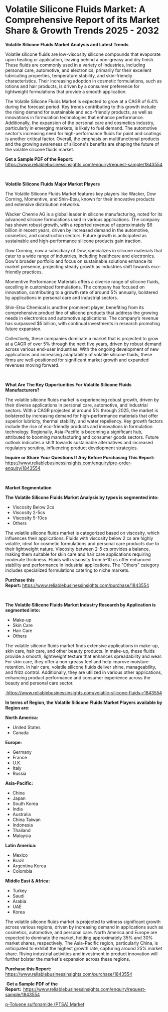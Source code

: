 <p><h1>Volatile Silicone Fluids Market: A Comprehensive Report of its Market Share & Growth Trends 2025 - 2032</h1></p><p><strong>Volatile Silicone Fluids Market Analysis and Latest Trends</strong></p>
<p><p>Volatile silicone fluids are low-viscosity silicone compounds that evaporate upon heating or application, leaving behind a non-greasy and dry finish. These fluids are commonly used in a variety of industries, including personal care, automotive, and electronics, primarily for their excellent lubricating properties, temperature stability, and skin-friendly characteristics. Their increasing adoption in cosmetic formulations, such as lotions and hair products, is driven by a consumer preference for lightweight formulations that provide a smooth application.</p><p>The Volatile Silicone Fluids Market is expected to grow at a CAGR of 6.4% during the forecast period. Key trends contributing to this growth include the rising demand for sustainable and eco-friendly products, as well as innovations in formulation technologies that enhance performance. Additionally, the expansion of the personal care and cosmetics industry, particularly in emerging markets, is likely to fuel demand. The automotive sector's increasing need for high-performance fluids for paint and coatings is another critical factor. Overall, the emphasis on multifunctional products and the growing awareness of silicone's benefits are shaping the future of the volatile silicone fluids market.</p></p>
<p><strong>Get a Sample PDF of the Report:&nbsp;</strong> <a href="https://www.reliablebusinessinsights.com/enquiry/request-sample/1843554?utm_campaign=1674&utm_medium=2&utm_source=Github&utm_content=ia&utm_term=03022025&utm_id=volatile-silicone-fluids">https://www.reliablebusinessinsights.com/enquiry/request-sample/1843554</a></p>
<p>&nbsp;</p>
<p><strong>Volatile Silicone Fluids Major Market Players</strong></p>
<p><p>The Volatile Silicone Fluids Market features key players like Wacker, Dow Corning, Momentive, and Shin-Etsu, known for their innovative products and extensive distribution networks. </p><p>Wacker Chemie AG is a global leader in silicone manufacturing, noted for its advanced silicone formulations used in various applications. The company has shown robust growth, with a reported revenue of approximately $6 billion in recent years, driven by increased demand in the automotive, cosmetics, and construction sectors. Future growth is anticipated as sustainable and high-performance silicone products gain traction.</p><p>Dow Corning, now a subsidiary of Dow, specializes in silicone materials that cater to a wide range of industries, including healthcare and electronics. Dow's broader portfolio and focus on sustainable solutions enhance its market presence, projecting steady growth as industries shift towards eco-friendly practices.</p><p>Momentive Performance Materials offers a diverse range of silicone fluids, excelling in customized formulations. The company has focused on innovation, contributing to a growth rate of around 5% annually, bolstered by applications in personal care and industrial sectors. </p><p>Shin-Etsu Chemical is another prominent player, benefiting from its comprehensive product line of silicone products that address the growing needs in electronics and automotive applications. The company’s revenue has surpassed $5 billion, with continual investments in research promoting future expansion.</p><p>Collectively, these companies dominate a market that is projected to grow at a CAGR of over 5% through the next five years, driven by robust demand across various end-user industries. With the ongoing development of new applications and increasing adaptability of volatile silicone fluids, these firms are well-positioned for significant market growth and expanded revenues moving forward.</p></p>
<p>&nbsp;</p>
<p><strong>What Are The Key Opportunities For Volatile Silicone Fluids Manufacturers?</strong></p>
<p><p>The volatile silicone fluids market is experiencing robust growth, driven by their diverse applications in personal care, automotive, and industrial sectors. With a CAGR projected at around 5% through 2025, the market is bolstered by increasing demand for high-performance materials that offer superior lubricity, thermal stability, and water repellency. Key growth factors include the rise of eco-friendly products and innovations in formulation technology. Regionally, Asia-Pacific is becoming a significant hub, attributed to booming manufacturing and consumer goods sectors. Future outlook indicates a shift towards sustainable alternatives and increased regulatory scrutiny, influencing product development strategies.</p></p>
<p><strong>Inquire or Share Your Questions If Any Before Purchasing This Report:</strong> <a href="https://www.reliablebusinessinsights.com/enquiry/pre-order-enquiry/1843554?utm_campaign=1674&utm_medium=2&utm_source=Github&utm_content=ia&utm_term=03022025&utm_id=volatile-silicone-fluids">https://www.reliablebusinessinsights.com/enquiry/pre-order-enquiry/1843554</a></p>
<p>&nbsp;</p>
<p><strong>Market Segmentation</strong></p>
<p><strong>The Volatile Silicone Fluids Market Analysis by types is segmented into:</strong></p>
<p><ul><li>Viscosity Below 2cs</li><li>Viscosity 2-5cs</li><li>Viscosity 5-10cs</li><li>Others</li></ul></p>
<p><p>The volatile silicone fluids market is categorized based on viscosity, which influences their applications. Fluids with viscosity below 2 cs are highly volatile, ideal for cosmetic formulations and personal care products due to their lightweight nature. Viscosity between 2-5 cs provides a balance, making them suitable for skin care and hair care applications requiring moderate thickness. Fluids with viscosity from 5-10 cs offer enhanced stability and performance in industrial applications. The "Others" category includes specialized formulations catering to niche markets.</p></p>
<p><strong>Purchase this Report:&nbsp;</strong><a href="https://www.reliablebusinessinsights.com/purchase/1843554?utm_campaign=1674&utm_medium=2&utm_source=Github&utm_content=ia&utm_term=03022025&utm_id=volatile-silicone-fluids">https://www.reliablebusinessinsights.com/purchase/1843554</a></p>
<p>&nbsp;</p>
<p><strong>The Volatile Silicone Fluids Market Industry Research by Application is segmented into:</strong></p>
<p><ul><li>Make-up</li><li>Skin Care</li><li>Hair Care</li><li>Others</li></ul></p>
<p><p>The volatile silicone fluids market finds extensive applications in make-up, skin care, hair care, and other beauty products. In make-up, these fluids provide a smooth, lightweight texture that enhances spreadability and wear. For skin care, they offer a non-greasy feel and help improve moisture retention. In hair care, volatile silicone fluids deliver shine, manageability, and frizz control. Additionally, they are utilized in various other applications, enhancing product performance and consumer experience across the beauty and personal care sector.</p></p>
<p><a href="https://www.reliablebusinessinsights.com/volatile-silicone-fluids-r1843554?utm_campaign=1674&utm_medium=2&utm_source=Github&utm_content=ia&utm_term=03022025&utm_id=volatile-silicone-fluids">&nbsp;https://www.reliablebusinessinsights.com/volatile-silicone-fluids-r1843554</a></p>
<p><strong>In terms of Region, the Volatile Silicone Fluids Market Players available by Region are:</strong></p>
<p>
    <p> <strong> North America: </strong>
        <ul>
            <li>United States</li>
            <li>Canada</li>
        </ul>
        </p> 
    <p> <strong> Europe: </strong>
        <ul>
            <li>Germany</li>
            <li>France</li>
            <li>U.K.</li>
            <li>Italy</li>
            <li>Russia</li>
        </ul>
        </p> 
    <p> <strong> Asia-Pacific: </strong>
        <ul>
            <li>China</li>
            <li>Japan</li>
            <li>South Korea</li>
            <li>India</li>
            <li>Australia</li>
            <li>China Taiwan</li>
            <li>Indonesia</li>
            <li>Thailand</li>
            <li>Malaysia</li>
        </ul>
        </p> 
    <p> <strong> Latin America: </strong>
        <ul>
            <li>Mexico</li>
            <li>Brazil</li>
            <li>Argentina Korea</li>
            <li>Colombia</li>
        </ul>
        </p> 
    <p> <strong> Middle East & Africa: </strong>
        <ul>
            <li>Turkey</li>
            <li>Saudi</li>
            <li>Arabia</li>
            <li>UAE</li>
            <li>Korea</li>
        </ul>
    </p>
    </p>
<p><p>The volatile silicone fluids market is projected to witness significant growth across various regions, driven by increasing demand in applications such as cosmetics, automotive, and personal care. North America and Europe are expected to dominate the market, holding approximately 35% and 30% market shares, respectively. The Asia-Pacific region, particularly China, is anticipated to exhibit the highest growth rate, capturing around 25% market share. Rising industrial activities and investment in product innovation will further bolster the market's expansion across these regions.</p></p>
<p><strong>Purchase this Report: </strong><a href="https://www.reliablebusinessinsights.com/purchase/1843554?utm_campaign=1674&utm_medium=2&utm_source=Github&utm_content=ia&utm_term=03022025&utm_id=volatile-silicone-fluids">https://www.reliablebusinessinsights.com/purchase/1843554</a></p>
<p>&nbsp;<strong>Get a Sample PDF of the Report:&nbsp;&nbsp;</strong><a href="https://www.reliablebusinessinsights.com/enquiry/request-sample/1843554?utm_campaign=1674&utm_medium=2&utm_source=Github&utm_content=ia&utm_term=03022025&utm_id=volatile-silicone-fluids">https://www.reliablebusinessinsights.com/enquiry/request-sample/1843554</a></p>
<p><strong></strong></p>
<p><p><a href="https://github.com/marlanamarvn/Market-Research-Report-List-1/blob/main/p-toluene-sulfonamide-ptsa-market.md?utm_campaign=1674&utm_medium=2&utm_source=Github&utm_content=ia&utm_term=03022025&utm_id=volatile-silicone-fluids">p-Toluene sulfonamide (PTSA) Market</a></p></p>